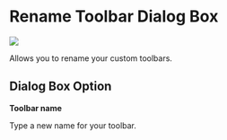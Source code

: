 
# Rename Toolbar Dialog Box


![](../images/renamtbr_ZA01201649.gif)



Allows you to rename your custom toolbars.

## Dialog Box Option

 **Toolbar name**

Type a new name for your toolbar.

